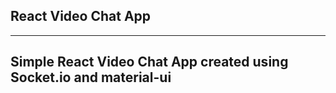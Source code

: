 ## React Video Chat App

---

## Simple React Video Chat App created using Socket.io and material-ui
